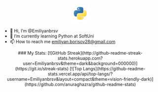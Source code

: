 <p align="center">
<img src="https://raw.githubusercontent.com/github/explore/80688e429a7d4ef2fca1e82350fe8e3517d3494d/topics/python/python.png" alt="Python" height="60" style="vertical-align:top; margin:4px">
</p>

- 👋 Hi, I’m @Emiliyanbrsv
- 🌱 I’m currently learning Python at SoftUni
- 📫 How to reach me emiliyan.borisov28@gmail.com



<div id="stats" align="center">
### My Stats:
[![GitHub Streak](http://github-readme-streak-stats.herokuapp.com?user=Emiliyanbrsv&theme=dark&background=000000)](https://git.io/streak-stats)
[![Top Langs](https://github-readme-stats.vercel.app/api/top-langs/?username=Emiliyanbrsv&layout=compact&theme=vision-friendly-dark)](https://github.com/anuraghazra/github-readme-stats)
</div>


<!---
Emiliyanbrsv/Emiliyanbrsv is a ✨ special ✨ repository because its `README.md` (this file) appears on your GitHub profile.
You can click the Preview link to take a look at your changes.
--->
